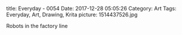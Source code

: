 title: Everyday - 0054
Date: 2017-12-28 05:05:26
Category: Art
Tags: Everyday, Art, Drawing, Krita
picture: 1514437526.jpg

Robots in the factory line
